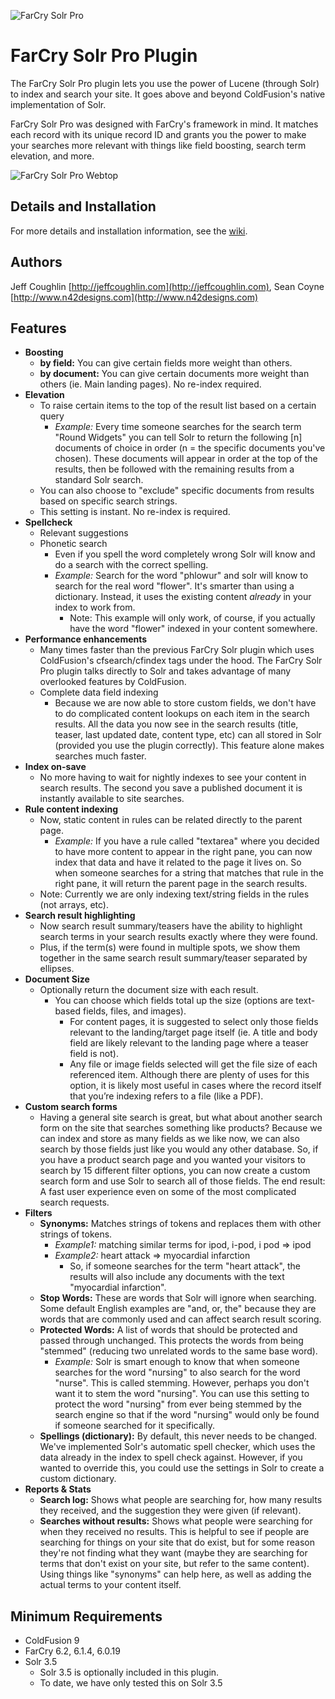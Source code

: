 ![FarCry Solr Pro](https://bitbucket.org/jeffcoughlin/farcrysolrpro/wiki/logo-farcrySolrPro-admin.png "FarCry Solr Pro")

# FarCry Solr Pro Plugin

The FarCry Solr Pro plugin lets you use the power of Lucene (through Solr) to index and search your site.  It goes above and beyond ColdFusion's native implementation of Solr.

FarCry Solr Pro was designed with FarCry's framework in mind.  It matches each record with its unique record ID and grants you the power to make your searches more relevant with things like field boosting, search term elevation, and more.

![FarCry Solr Pro Webtop](https://bitbucket.org/jeffcoughlin/farcrysolrpro/wiki/searchExample.png "FarCry Solr Pro Webtop")

## Details and Installation

For more details and installation information, see the [wiki](https://bitbucket.org/jeffcoughlin/farcrysolrpro/wiki/Home "FarCry Solr Pro Wiki").

## Authors

Jeff Coughlin [http://jeffcoughlin.com](http://jeffcoughlin.com), Sean Coyne [http://www.n42designs.com](http://www.n42designs.com)

## Features
* **Boosting**
    * **by field:** You can give certain fields more weight than others.
    * **by document:** You can give certain documents more weight than others (ie. Main landing pages). No re-index required.
* **Elevation**
    * To raise certain items to the top of the result list based on a certain query
        * *Example:* Every time someone searches for the search term "Round Widgets" you can tell Solr to return the following [n] documents of choice in order (n = the specific documents you've chosen). These documents will appear in order at the top of the results, then be followed with the remaining results from a standard Solr search.
    * You can also choose to "exclude" specific documents from results based on specific search strings.
    * This setting is instant. No re-index is required.
* **Spellcheck**
    * Relevant suggestions
    * Phonetic search
        * Even if you spell the word completely wrong Solr will know and do a search with the correct spelling.
        * *Example:* Search for the word "phlowur" and solr will know to search for the real word "flower". It's smarter than using a dictionary. Instead, it uses the existing content *already* in your index to work from.
            * Note: This example will only work, of course, if you actually have the word "flower" indexed in your content somewhere.
* **Performance enhancements**
    * Many times faster than the previous FarCry Solr plugin which uses ColdFusion's cfsearch/cfindex tags under the hood. The FarCry Solr Pro plugin talks directly to Solr and takes advantage of many overlooked features by ColdFusion.
    * Complete data field indexing
        * Because we are now able to store custom fields, we don't have to do complicated content lookups on each item in the search results. All the data you now see in the search results (title, teaser, last updated date, content type, etc) can all stored in Solr (provided you use the plugin correctly). This feature alone makes searches much faster.
* **Index on-save**
    * No more having to wait for nightly indexes to see your content in search results. The second you save a published document it is instantly available to site searches.
* **Rule content indexing**
    * Now, static content in rules can be related directly to the parent page.
        * *Example:* If you have a rule called "textarea" where you decided to have more content to appear in the right pane, you can now index that data and have it related to the page it lives on. So when someone searches for a string that matches that rule in the right pane, it will return the parent page in the search results.
    * Note: Currently we are only indexing text/string fields in the rules (not arrays, etc).
* **Search result highlighting**
    * Now search result summary/teasers have the ability to highlight search terms in your search results exactly where they were found.
    * Plus, if the term(s) were found in multiple spots, we show them together in the same search result summary/teaser separated by ellipses.
* **Document Size**
    * Optionally return the document size with each result.
        * You can choose which fields total up the size (options are text-based fields, files, and images).
            * For content pages, it is suggested to select only those fields relevant to the landing/target page itself (ie. A title and body field are likely relevant to the landing page where a teaser field is not).
            * Any file or image fields selected will get the file size of each referenced item.  Although there are plenty of uses for this option, it is likely most useful in cases where the record itself that you’re indexing refers to a file (like a PDF).
* **Custom search forms**
    * Having a general site search is great, but what about another search form on the site that searches something like products? Because we can index and store as many fields as we like now, we can also search by those fields just like you would any other database. So, if you have a product search page and you wanted your visitors to search by 15 different filter options, you can now create a custom search form and use Solr to search all of those fields. The end result: A fast user experience even on some of the most complicated search requests.
* **Filters**
    * **Synonyms:** Matches strings of tokens and replaces them with other strings of tokens.
        * *Example1:* matching similar terms for ipod, i-pod, i pod => ipod
        * *Example2:* heart attack => myocardial infarction
            * So, if someone searches for the term "heart attack", the results will also include any documents with the text "myocardial infarction".
    * **Stop Words:** These are words that Solr will ignore when searching. Some default English examples are "and, or, the" because they are words that are commonly used and can affect search result scoring.
    * **Protected Words:** A list of words that should be protected and passed through unchanged. This protects the words from being "stemmed" (reducing two unrelated words to the same base word).
        * *Example:* Solr is smart enough to know that when someone searches for the word "nursing" to also search for the word "nurse".  This is called stemming.  However, perhaps you don't want it to stem the word "nursing".  You can use this setting to protect the word "nursing" from ever being stemmed by the search engine so that if the word "nursing" would only be found if someone searched for it specifically. 
    * **Spellings (dictionary):** By default, this never needs to be changed.  We've implemented Solr's automatic spell checker, which uses the data already in the index to spell check against.  However, if you wanted to override this, you could use the settings in Solr to create a custom dictionary.
* **Reports & Stats**
    * **Search log:** Shows what people are searching for, how many results they received, and the suggestion they were given (if relevant).
    * **Searches without results:** Shows what people were searching for when they received no results.  This is helpful to see if people are searching for things on your site that do exist, but for some reason they're not finding what they want (maybe they are searching for terms that don't exist on your site, but refer to the same content).  Using things like "synonyms" can help here, as well as adding the actual terms to your content itself.
    
## Minimum Requirements

* ColdFusion 9
* FarCry 6.2, 6.1.4, 6.0.19
* Solr 3.5
    * Solr 3.5 is optionally included in this plugin.
    * To date, we have only tested this on Solr 3.5